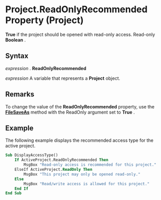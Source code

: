 
# Project.ReadOnlyRecommended Property (Project)

 **True** if the project should be opened with read-only access. Read-only **Boolean** .


## Syntax

 _expression_ . **ReadOnlyRecommended**

 _expression_ A variable that represents a **Project** object.


## Remarks

To change the value of the  **ReadOnlyRecommended** property, use the **[FileSaveAs](0b5fe86c-28ea-5a9e-53df-5a83030c0d20.md)** method with the ReadOnly argument set to **True** .


## Example

The following example displays the recommended access type for the active project.


```vb
Sub DisplayAccessType() 
    If ActiveProject.ReadOnlyRecommended Then 
        MsgBox "Read-only access is recommended for this project." 
    ElseIf ActiveProject.ReadOnly Then 
        MsgBox "This project may only be opened read-only." 
    Else 
        MsgBox "Read/write access is allowed for this project." 
    End If 
End Sub
```

